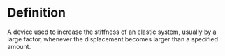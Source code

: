 # Definition

A device used to increase the stiffness of an elastic system, usually by
a large factor, whenever the displacement becomes larger than a
specified amount.

